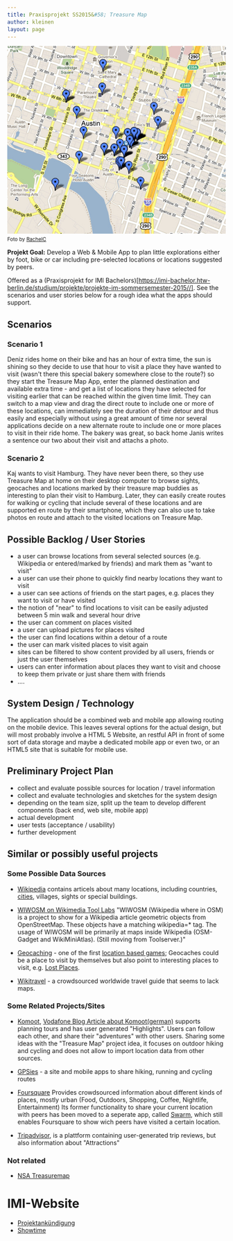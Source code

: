 ```yaml
---
title: Praxisprojekt SS2015&#58; Treasure Map
author: kleinen
layout: page
---
```



![Austin Map with Locations](./austin-map-5539886849_8ea012c5e7_z.jpg)
<br/><small class = "float-left">Foto by [RachelC](https://www.flickr.com/photos/rachelc/5539886849)</small>

<span style="font-weight: bold">Projekt Goal:</span> Develop a Web & Mobile App to plan little explorations either
by foot, bike or car including pre-selected locations or locations suggested by peers.

Offered as a (Praxisprojekt for IMI Bachelors)[https://imi-bachelor.htw-berlin.de/studium/projekte/projekte-im-sommersemester-2015//]. See the scenarios and
user stories below for a rough idea what the apps should support.

Scenarios
-----------------------------------------------------------------

### Scenario 1

Deniz rides home on their bike and has an hour of extra time, the sun is shining so they decide to use that hour to visit a place they have wanted to visit (wasn't there this
special bakery somewhere close to the route?) so they start the Treasure Map App, enter the planned destination and available extra time - and get a list of locations they have selected
for visiting earlier that can be reached within the given time limit. They can switch to a map view and drag the direct route to include one
or more of these locations, can immediately see the duration of their detour and thus easily and especially without using a great amount of time nor several applications decide on a new
alternate route to include one or more places to visit in their ride home. The bakery was great, so back home Janis writes a sentence our two about their visit and attachs a photo.

### Scenario 2

Kaj wants to visit Hamburg. They have never been there, so they use Treasure Map at home on their desktop computer to browse sights, geocaches and locations marked by their treasure map buddies as interesting to plan their visit to Hamburg.
Later, they can easily create routes for walking or cycling that include several of these locations and are supported en route by their smartphone, which they can also use to take
photos en route and attach to the visited locations on Treasure Map.


Possible Backlog / User Stories
-----------------------------------------------------------------
- a user can browse locations from several selected sources
  (e.g. Wikipedia or entered/marked by friends) and mark them as "want to visit"
- a user can use their phone to quickly find nearby locations they want to visit
- a user can see actions of friends on the start pages, e.g. places they want to visit or have visited
- the notion of "near" to find locations to visit can be easily adjusted between 5 min walk and several hour drive
- the user can comment on places visited
- a user can upload pictures for places visited
- the user can find locations within a detour of a route
- the user can mark visited places to visit again
- sites can be filtered to show content provided by all users, friends or just the user themselves
- users can enter information about places they want to visit and choose to keep them private or just share them with friends
- ....


System Design / Technology
-----------------------------------------------------------------

The application should be a combined web and mobile app
allowing routing on the mobile device. This leaves several options for
the actual design, but will most probably involve a HTML 5 Website, an
restful API in front of some sort of data storage and maybe a
dedicated mobile app or even two, or an HTML5 site that is suitable for mobile use.


Preliminary Project Plan
-----------------------------------------------------------------
- collect and evaluate possible sources for location / travel information
- collect and evaluate technologies and sketches for the system design
- depending on the team size, split up the team to develop different components
(back end, web site, mobile app)
- actual development
- user tests (acceptance / usability)
- further development


Similar or possibly useful projects
-----------------------------------------------------------------

### Some Possible Data Sources
* [Wikipedia](https://wikipedia.de) contains articels about many locations, including countries, [cities](https://de.wikipedia.org/wiki/Berlin), villages, sights or special buildings.

* [WIWOSM on Wikimedia Tool Labs](https://wiki.openstreetmap.org/wiki/WIWOSM) "WIWOSM (Wikipedia where in OSM) is a project to show for a Wikipedia article geometric objects from OpenStreetMap. These objects have a matching wikipedia=* tag. The usage of WIWOSM will be primarily at maps inside Wikipedia (OSM-Gadget and WikiMiniAtlas). (Still moving from Toolserver.)"

* [Geocaching](https://en.wikipedia.org/wiki/Geocaching) - one of the first [location based games](https://de.wikipedia.org/wiki/Location-based_Game); Geocaches could be a place to visit by themselves but also point to interesting places to visit, e.g. [Lost Places](https://de.wikipedia.org/wiki/Lost_Place).

* [Wikitravel](https://wikitravel.org/en/Main_Page) - a crowdsourced worldwide travel guide that seems to lack maps.

### Some Related Projects/Sites

* [Komoot](https://www.komoot.de/), [Vodafone Blog Article about Komoot(german)](https://blog.vodafone.de/lifestyle/komoot-outoor-touren-fuer-abenteurer/) supports planning tours and has user generated "Highlights". Users can follow each other, and share their "adventures" with other users. Sharing some ideas with the "Treasure Map" project idea, it focuses on outdoor hiking and cycling and does not allow to import location data from other sources.

* [GPSies](https://www.gpsies.com) - a site and mobile apps to share hiking, running and cycling routes

* [Foursquare](https://foursquare.com) Provides crowdsourced information about different kinds of places, mostly urban (Food, Outdoors, Shopping, Coffee, Nightlife, Entertainment) Its former functionality to share your current location with peers has been moved to a seperate app, called [Swarm](https://de.swarmapp.com), which still enables Foursquare to show wich peers have visited a certain location.

* [Tripadvisor](https://www.tripadvisor.de), is a plattform containing user-generated trip reviews, but also information about "Attractions"

### Not related
* [NSA Treasuremap](https://www.spiegel.de/netzwelt/netzpolitik/nsa-wie-der-geheimdienst-mit-dem-system-treasuremap-daten-sammelt-a-991496.html#)

# IMI-Website
* [Projektankündigung](https://imi-bachelor.htw-berlin.de/studium/projekte/projekte-im-sommersemester-2015/#c10905)
* [Showtime](https://imi-bachelor.htw-berlin.de/studium/projekte/showtime-im-sommersemester-2015/#c10883)
